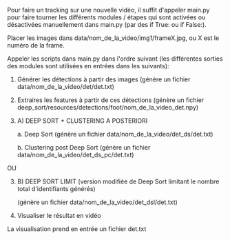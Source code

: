 Pour faire un tracking sur une nouvelle vidéo, il suffit d'appeler main.py pour faire tourner les différents modules / étapes qui sont activées ou désactivées manuellement dans main.py (par des if True: ou if False:).

Placer les images dans data/nom_de_la_video/img1/frameX.jpg, ou X est le numéro de la frame.

Appeler les scripts dans main.py dans l'ordre suivant (les différentes sorties des modules sont utilisées en entrées dans les suivants):


1. Générer les détections à partir des images (génère un fichier data/nom_de_la_video/det/det.txt)


2. Extraires les features à partir de ces détections (génère un fichier deep_sort/resources/detections/foot/nom_de_la_video_det.npy)



3. A) DEEP SORT + CLUSTERING A POSTERIORI

    a. Deep Sort (génère un fichier data/nom_de_la_video/det_ds/det.txt)
    
    b. Clustering post Deep Sort (génère un fichier data/nom_de_la_video/det_ds_pc/det.txt) 


OU


3. B) DEEP SORT LIMIT (version modifiée de Deep Sort limitant le nombre total d'identifiants générés)

    (génère un fichier data/nom_de_la_video/det_dsl/det.txt)




4. Visualiser le résultat en vidéo

La visualisation prend en entrée un fichier det.txt
